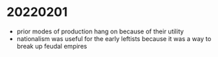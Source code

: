 # 20220201

-   prior modes of production hang on because of their utility
-   nationalism was useful for the early leftists because it was a way to break up feudal empires

